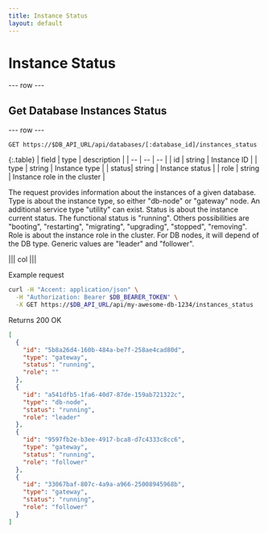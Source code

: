 ```yaml
---
title: Instance Status
layout: default
---
```


# Instance Status

--- row ---

## Get Database Instances Status

--- row ---

`GET https://$DB_API_URL/api/databases/[:database_id]/instances_status`

{:.table}
| field | type   | description                              |
| --    | --     | --                                       |
| id    | string | Instance ID                              |
| type  | string | Instance type                            |
| status| string | Instance status                          |
| role  | string | Instance role in the cluster             |

The request provides information about the instances of a given database.
Type is about the instance type, so either "db-node" or "gateway" node. An additional service type "utility" can exist.
Status is about the instance current status. The functional status is "running". Others possibilities are "booting", "restarting", "migrating", "upgrading", "stopped", "removing".
Role is about the instance role in the cluster. For DB nodes, it will depend of the DB type. Generic values are "leader" and "follower".

||| col |||

Example request

```sh
curl -H "Accent: application/json" \
  -H "Authorization: Bearer $DB_BEARER_TOKEN" \
  -X GET https://$DB_API_URL/api/my-awesome-db-1234/instances_status
```

Returns 200 OK

```json
[
  {
    "id": "5b8a26d4-160b-484a-be7f-258ae4cad80d",
    "type": "gateway",
    "status": "running",
    "role": ""
  },
  {
    "id": "a541dfb5-1fa6-40d7-87de-159ab721322c",
    "type": "db-node",
    "status": "running",
    "role": "leader"
  },
  {
    "id": "9597fb2e-b3ee-4917-bca8-d7c4333c8cc6",
    "type": "gateway",
    "status": "running",
    "role": "follower"
  },
  {
    "id": "33067baf-807c-4a9a-a966-25008945968b",
    "type": "gateway",
    "status": "running",
    "role": "follower"
  }
]
```
